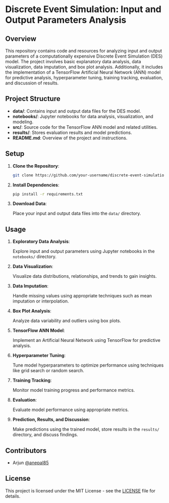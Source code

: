 # Discrete Event Simulation: Input and Output Parameters Analysis

## Overview

This repository contains code and resources for analyzing input and output parameters of a computationally expensive Discrete Event Simulation (DES) model. The project involves basic explanatory data analysis, data visualization, data imputation, and box plot analysis. Additionally, it includes the implementation of a TensorFlow Artificial Neural Network (ANN) model for predictive analysis, hyperparameter tuning, training tracking, evaluation, and discussion of results.

## Project Structure

- **data/**: Contains input and output data files for the DES model.
- **notebooks/**: Jupyter notebooks for data analysis, visualization, and modeling.
- **src/**: Source code for the TensorFlow ANN model and related utilities.
- **results/**: Stores evaluation results and model predictions.
- **README.md**: Overview of the project and instructions.

## Setup

1. **Clone the Repository**:

    ```bash
    git clone https://github.com/your-username/discrete-event-simulation.git
    ```

2. **Install Dependencies**:

    ```bash
    pip install -r requirements.txt
    ```

3. **Download Data**:

    Place your input and output data files into the `data/` directory.

## Usage

1. **Exploratory Data Analysis**:

    Explore input and output parameters using Jupyter notebooks in the `notebooks/` directory.

2. **Data Visualization**:

    Visualize data distributions, relationships, and trends to gain insights.

3. **Data Imputation**:

    Handle missing values using appropriate techniques such as mean imputation or interpolation.

4. **Box Plot Analysis**:

    Analyze data variability and outliers using box plots.

5. **TensorFlow ANN Model**:

    Implement an Artificial Neural Network using TensorFlow for predictive analysis.

6. **Hyperparameter Tuning**:

    Tune model hyperparameters to optimize performance using techniques like grid search or random search.

7. **Training Tracking**:

    Monitor model training progress and performance metrics.

8. **Evaluation**:

    Evaluate model performance using appropriate metrics.

9. **Prediction, Results, and Discussion**:

    Make predictions using the trained model, store results in the `results/` directory, and discuss findings.

## Contributors

- Arjun [@anepal85](https://github.com/anepal85)

## License

This project is licensed under the MIT License - see the [LICENSE](LICENSE) file for details.
